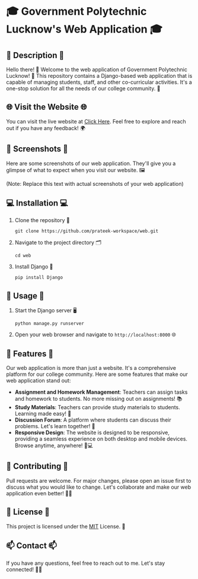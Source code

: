 # 🎓 Government Polytechnic Lucknow's Web Application 🎓

## 📝 Description 📝
Hello there! 👋 Welcome to the web application of Government Polytechnic Lucknow! 🏫 This repository contains a Django-based web application that is capable of managing students, staff, and other co-curricular activities. It's a one-stop solution for all the needs of our college community. 🚀

## 🌐 Visit the Website 🌐
You can visit the live website at [Click Here](https://adarsh.pythonanywhere.com/). Feel free to explore and reach out if you have any feedback! 🌍

## 📸 Screenshots 📸
Here are some screenshots of our web application. They'll give you a glimpse of what to expect when you visit our website. 🖼️

(Note: Replace this text with actual screenshots of your web application)

## 💻 Installation 💻

1. Clone the repository 📂
   ```
   git clone https://github.com/prateek-workspace/web.git
   ```
2. Navigate to the project directory 🗂️
   ```
   cd web
   ```
3. Install Django 🐍
   ```
   pip install Django
   ```

## 🚀 Usage 🚀

1. Start the Django server 🖥️
   ```
   python manage.py runserver
   ```
2. Open your web browser and navigate to `http://localhost:8000` 🌐

## 🎁 Features 🎁
Our web application is more than just a website. It's a comprehensive platform for our college community. Here are some features that make our web application stand out:

- **Assignment and Homework Management**: Teachers can assign tasks and homework to students. No more missing out on assignments! 📚
- **Study Materials**: Teachers can provide study materials to students. Learning made easy! 📖
- **Discussion Forum**: A platform where students can discuss their problems. Let's learn together! 💬
- **Responsive Design**: The website is designed to be responsive, providing a seamless experience on both desktop and mobile devices. Browse anytime, anywhere! 📱💻

## 🤝 Contributing 🤝
Pull requests are welcome. For major changes, please open an issue first to discuss what you would like to change. Let's collaborate and make our web application even better! 👥💬

## 📜 License 📜
This project is licensed under the [MIT](https://choosealicense.com/licenses/mit/) License. 📄

## 📫 Contact 📫
If you have any questions, feel free to reach out to me. Let's stay connected! 💌🌐